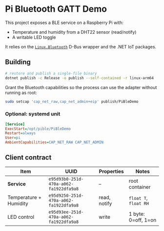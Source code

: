 # Pi Bluetooth GATT Demo

This project exposes a BLE service on a Raspberry Pi with:

- Temperature and humidity from a DHT22 sensor (read/notify)
- A writable LED toggle

It relies on the [`Linux.Bluetooth`](https://www.nuget.org/packages/Linux.Bluetooth) D-Bus wrapper and the .NET IoT packages.

## Building

```bash
# restore and publish a single-file binary
dotnet publish -c Release -o publish --self-contained -r linux-arm64
```

Grant the Bluetooth capabilities so the process can use the adapter without running as root:

```bash
sudo setcap 'cap_net_raw,cap_net_admin+eip' publish/PiBleDemo
```

### Optional: systemd unit

```ini
[Service]
ExecStart=/opt/pible/PiBleDemo
Restart=always
User=pi
AmbientCapabilities=CAP_NET_RAW CAP_NET_ADMIN
```

## Client contract

| Item                   | UUID                                   | Properties     | Notes                           |
| ---------------------- | -------------------------------------- | -------------- | ------------------------------- |
| **Service**            | `e95d93b0-251d-470a-a062-fa1922dfa9a8` | –              | root container                  |
| Temperature + Humidity | `e95d9250-251d-470a-a062-fa1922dfa9a8` | read, notify   | `float T`, `float RH`           |
| LED control            | `e95d93ee-251d-470a-a062-fa1922dfa9a8` | write          | 1 byte: 0=off, 1=on             |
```
